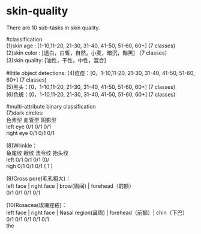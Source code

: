 # skin-quality

There are 10 sub-tasks in skin quality.    
   
#classification      
  (1)skin age : [1-10,11-20, 21-30, 31-40, 41-50, 51-60, 60+] (7 classes)    
  (2)skin color : [透白，白皙，自然，小麦，暗沉，黝黑] （7 classes）     
  (3)skin quality: [油性，干性，中性，混合]      
  
#little object detections:
  (4)痘痘：[0，1-10,11-20, 21-30, 31-40, 41-50, 51-60, 60+] (7 classes)    
  (5)黑头：[0，1-10,11-20, 21-30, 31-40, 41-50, 51-60, 60+] (7 classes)    
  (6)色斑：[0，1-10,11-20, 21-30, 31-40, 41-50, 51-60, 60+] (7 classes)    
     
#multi-attribute binary classification    
  (7)dark circles:     
                色素型 血管型 阴影型         
    left eye     0/1   0/1   0/1    
    right eye    0/1   0/1   0/1    
       
  (8)Wrinkle：    
           鱼尾纹  眼纹  法令纹  抬头纹     
    left    0/1   0/1   0/1   (0/     
    righ    0/1   0/1   0/1   ( 1 )    
       
  (9)Cross pore(毛孔粗大)：    
    left face  |   right face  |  brow(眉间) |  forehead（前额）    
        0/1              0/1         0/1           0/1    
       
  (10)Rosacea(玫瑰痤疮)：    
    left face  |   right face  |  Nasal region(鼻周) |  forehead（前额）|  chin（下巴）    
        0/1              0/1             0/1                0/1            0/1    
 the     
